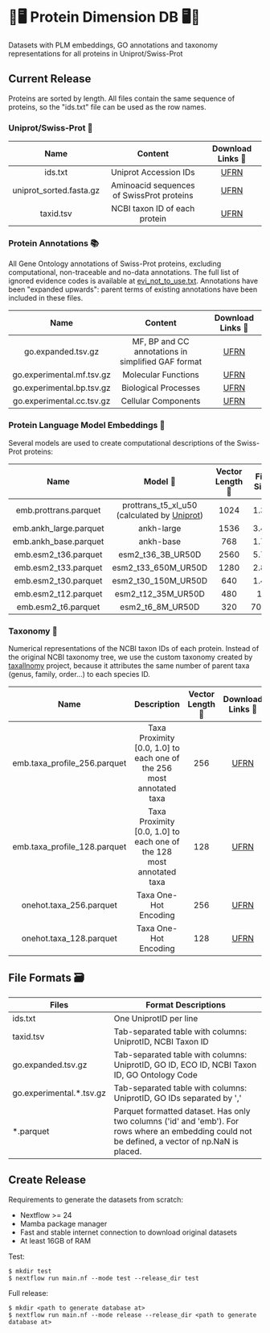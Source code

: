 # 🧬🖥 Protein Dimension DB 🖥🧬

Datasets with PLM embeddings, GO annotations and taxonomy representations for all proteins in Uniprot/Swiss-Prot

## Current Release

Proteins are sorted by length. All files contain the same sequence of proteins, so the "ids.txt" file can be used as the row names.

### Uniprot/Swiss-Prot 🔬

|           Name          |                  Content                  | Download Links 🔗 |
|:-----------------------:|:-----------------------------------------:|:-------------:|
|         ids.txt         |           Uniprot Accession IDs           |       [UFRN](https://ucrania.imd.ufrn.br/~pitagoras/protein_dimension_db/release_1/ids.txt)       |
| uniprot_sorted.fasta.gz | Aminoacid sequences of SwissProt proteins |       [UFRN](https://ucrania.imd.ufrn.br/~pitagoras/protein_dimension_db/release_1/uniprot_sorted.fasta.gz)       |
| taxid.tsv               | NCBI taxon ID of each protein             |       [UFRN](https://ucrania.imd.ufrn.br/~pitagoras/protein_dimension_db/release_1/taxid.tsv)       |

### Protein Annotations 📚

All Gene Ontology annotations of Swiss-Prot proteins, excluding computational, non-traceable and no-data annotations. The full list of ignored evidence codes is available at [evi_not_to_use.txt](evi_not_to_use.txt). Annotations have been "expanded upwards": parent terms of existing annotations have been included in these files.

|            Name           |        Content       | Download Links 🔗 |
|:-------------------------:|:--------------------:|:-------------:|
| go.expanded.tsv.gz        | MF, BP and CC annotations in simplified GAF format |  [UFRN](https://ucrania.imd.ufrn.br/~pitagoras/protein_dimension_db/release_1/go.experimental.cc.tsv.gz)       |
| go.experimental.mf.tsv.gz |  Molecular Functions |       [UFRN](https://ucrania.imd.ufrn.br/~pitagoras/protein_dimension_db/release_1/go.experimental.cc.tsv.gz)       |
| go.experimental.bp.tsv.gz | Biological Processes |       [UFRN](https://ucrania.imd.ufrn.br/~pitagoras/protein_dimension_db/release_1/go.experimental.bp.tsv.gz)       |
| go.experimental.cc.tsv.gz | Cellular Components  |       [UFRN](https://ucrania.imd.ufrn.br/~pitagoras/protein_dimension_db/release_1/go.experimental.mf.tsv.gz)       |

### Protein Language Model Embeddings 🔢

Several models are used to create computational descriptions of the Swiss-Prot proteins:

|             Name            |                                          Model 🤖                                         | Vector Length 📏 | File Size | Download Links 🔗 |
|:---------------------------:|:--------------------------------------------------------------------------------------:|:------------:|:------------:|:------------:|
|     emb.prottrans.parquet    | prottrans_t5_xl_u50 (calculated by [Uniprot](https://www.uniprot.org/help/embeddings)) |      1024     | 1.3G |   [UFRN](https://ucrania.imd.ufrn.br/~pitagoras/protein_dimension_db/release_1/emb.prottrans.parquet)  |
|     emb.ankh_large.parquet    | ankh-large |      1536     | 3.4G |   [UFRN](https://ucrania.imd.ufrn.br/~pitagoras/protein_dimension_db/release_1/emb.ankh_large.parquet)  |
|     emb.ankh_base.parquet    | ankh-base |      768     | 1.7G |   [UFRN](https://ucrania.imd.ufrn.br/~pitagoras/protein_dimension_db/release_1/emb.ankh_base.parquet)  |
|     emb.esm2_t36.parquet     |                                   esm2_t36_3B_UR50D                                  |      2560     | 5.7G |    [UFRN](https://ucrania.imd.ufrn.br/~pitagoras/protein_dimension_db/release_1/emb.esm2_t36.parquet)  |
|     emb.esm2_t33.parquet     |                                   esm2_t33_650M_UR50D                                  |      1280     | 2.8G |    [UFRN](https://ucrania.imd.ufrn.br/~pitagoras/protein_dimension_db/release_1/emb.esm2_t33.parquet)   |
|     emb.esm2_t30.parquet     |                                   esm2_t30_150M_UR50D                                  |      640      | 1.4G |    [UFRN](https://ucrania.imd.ufrn.br/~pitagoras/protein_dimension_db/release_1/emb.esm2_t30.parquet)   |
|     emb.esm2_t12.parquet     |                                   esm2_t12_35M_UR50D                                   |      480      | 1G |    [UFRN](https://ucrania.imd.ufrn.br/~pitagoras/protein_dimension_db/release_1/emb.esm2_t12.parquet)   |
|      emb.esm2_t6.parquet     |                                    esm2_t6_8M_UR50D                                    |      320      | 700M |    [UFRN](https://ucrania.imd.ufrn.br/~pitagoras/protein_dimension_db/release_1/emb.esm2_t6.parquet)   |

### Taxonomy 🔢

Numerical representations of the NCBI taxon IDs of each protein. Instead of the original NCBI taxonomy tree, we use the custom taxonomy created by [taxallnomy](https://github.com/tetsufmbio/taxallnomy) project, because it attributes the same number of parent taxa (genus, family, order...) to each species ID. 

|             Name            |                                          Description                                         | Vector Length 📏 | Download Links 🔗 |
|:---------------------------:|:--------------------------------------------------------------------------------------:|:-------------:|:-------------:|
| emb.taxa_profile_256.parquet |                                     Taxa Proximity [0.0, 1.0] to each one of the 256 most annotated taxa                                    |      256      |    [UFRN](https://ucrania.imd.ufrn.br/~pitagoras/protein_dimension_db/release_1/emb.taxa_profile_256.parquet)   |
| emb.taxa_profile_128.parquet |                                     Taxa Proximity [0.0, 1.0] to each one of the 128 most annotated taxa                                    |      128      |    [UFRN](https://ucrania.imd.ufrn.br/~pitagoras/protein_dimension_db/release_1/emb.taxa_profile_128.parquet)   |
|    onehot.taxa_256.parquet   |                                  Taxa One-Hot Encoding                                 |      256      |    [UFRN](https://ucrania.imd.ufrn.br/~pitagoras/protein_dimension_db/release_1/onehot.taxa_256.parquet)   |
|    onehot.taxa_128.parquet   |                                  Taxa One-Hot Encoding                                 |      128      |    [UFRN](https://ucrania.imd.ufrn.br/~pitagoras/protein_dimension_db/release_1/onehot.taxa_128.parquet)   |

## File Formats 🗃️

| Files                    | Format Descriptions                                                                                                |
|--------------------------|--------------------------------------------------------------------------------------------------------------------|
| ids.txt                  | One UniprotID per line                                                                                             |
| taxid.tsv                | Tab-separated table with columns: UniprotID, NCBI Taxon ID                                                         |
| go.expanded.tsv.gz       | Tab-separated table with columns: UniprotID, GO ID, ECO ID, NCBI Taxon ID, GO Ontology Code                        |
| go.experimental.*.tsv.gz | Tab-separated table with columns: UniprotID, GO IDs separated by ','                                               |
| *.parquet             | Parquet formatted dataset. Has only two columns ('id' and 'emb'). For rows where an embedding could not be defined, a vector of np.NaN is placed. |

## Create Release

Requirements to generate the datasets from scratch:
- Nextflow >= 24
- Mamba package manager
- Fast and stable internet connection to download original datasets
- At least 16GB of RAM

Test:
```
$ mkdir test
$ nextflow run main.nf --mode test --release_dir test
```

Full release:
```
$ mkdir <path to generate database at>
$ nextflow run main.nf --mode release --release_dir <path to generate database at>
```
